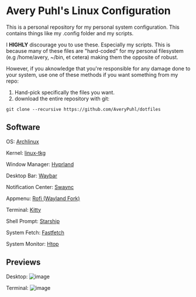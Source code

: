 # Avery Puhl's Linux Configuration
This is a personal repository for my personal system configuration.
This contains things like my .config folder and my scripts.

I **HIGHLY** discourage you to use these. Especially my scripts. This is because many of these files are "hard-coded" for my personal filesystem (e.g /home/avery, ~/bin, et cetera) making them the opposite of robust.

However, if you aknowledge that you're responsible for any damage done to your system, use one of these methods if you want something from my repo:
1) Hand-pick specifically the files you want.
2) download the entire repository with git:
   
``` git clone --recursive https://github.com/AveryPuhl/dotfiles ```

## Software

OS: [Archlinux](https://archlinux.org/)

Kernel: [linux-tkg](https://github.com/Frogging-Family/linux-tkg)

Window Manager: [Hyprland](https://hyprland.org/)

Desktop Bar: [Waybar](https://github.com/Alexays/Waybar)

Notification Center: [Swaync](https://github.com/ErikReider/SwayNotificationCenter)

Appmenu: [Rofi (Wayland Fork)](https://github.com/lbonn/rofi)

Terminal: [Kitty](https://sw.kovidgoyal.net/kitty/)

Shell Prompt: [Starship](https://starship.rs/)

System Fetch: [Fastfetch](https://github.com/fastfetch-cli/fastfetch)

System Monitor: [Htop](https://htop.dev/)

## Previews


Desktop:
![image](https://github.com/user-attachments/assets/965073aa-cd74-4979-a6bf-3269c3eb9e74)


Terminal:
![image](https://github.com/user-attachments/assets/d55ca05e-a9e5-4692-9465-06a489a1d070)
